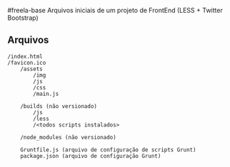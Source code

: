 #freela-base
Arquivos iniciais de um projeto de FrontEnd (LESS + Twitter Bootstrap)


## Arquivos

	/index.html
	/favicon.ico
		/assets
			/img
			/js
			/css			
			/main.js		

		/builds (não versionado)  	
			/js
			/less
			/<todos scripts instalados>

		/node_modules (não versionado)

		Gruntfile.js (arquivo de configuração de scripts Grunt)
		package.json (arquivo de configuração Grunt)
